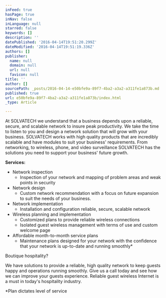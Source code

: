 ```yaml
---
inFeed: true
hasPage: true
inNav: false
inLanguage: null
starred: false
keywords: []
description: ''
datePublished: '2016-04-14T19:51:20.299Z'
dateModified: '2016-04-14T19:51:19.336Z'
authors: []
publisher:
  name: null
  domain: null
  url: null
  favicon: null
title: ''
author: []
sourcePath: _posts/2016-04-14-e50bfe9a-89f7-4ba2-a3a2-a311fe1a873b.md
published: true
url: e50bfe9a-89f7-4ba2-a3a2-a311fe1a873b/index.html
_type: Article

---
```

At SOLVATECH we understand that a business depends upon a reliable, secure, and scalable network to insure peak productivity. We take the time to listen to you and design a network solution that will grow with your business. SOLVATECH works with high quality products that are incredibly scalable and have modules to suit your business' requirements. From networking, to wireless, phone, and video surveillance SOLVATECH has the solutions you need to support your business' future growth.

**Services:**

* Network inspection
  * Inspection of your network and mapping of problem areas and weak points in security
* Network design
  * Custom network recommendation with a focus on future expansion to suit the needs of your business.
* Network implementation
  * Installation and configuration reliable, secure, scalable network
* Wireless planning and implementation
  * Customized plans to provide reliable wireless connections
  * Isolated guest wireless management with terms of use and custom welcome page
* Affordable month-to-month service plans
  * Maintenance plans designed for your network with the confidence that your network is up-to-date and running smoothly\*

Boutique hospitality?

We have solutions to provide a reliable, high quality network to keep guests happy and operations running smoothly. Give us a call today and see how we can improve your guests experience. Reliable guest wireless Internet is a must in today's hospitality industry.

\*Plan dictates level of service